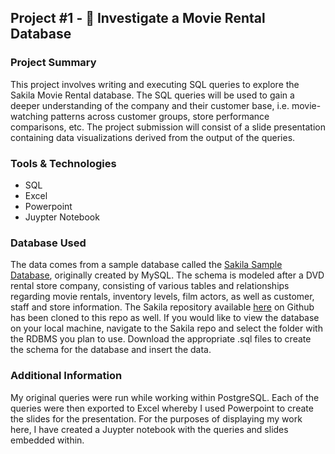 ## Project #1 - 🍿 Investigate a Movie Rental Database

### Project Summary
This project involves writing and executing SQL queries to explore the Sakila Movie Rental database. The SQL queries will be used to gain a deeper understanding of the company and their customer base, i.e. movie-watching patterns across customer groups, store performance comparisons, etc. The project submission will consist of a slide presentation containing data visualizations derived from the output of the queries.

### Tools & Technologies

* SQL
* Excel
* Powerpoint
* Juypter Notebook

### Database Used
The data comes from a sample database called the [Sakila Sample Database](https://dev.mysql.com/doc/sakila/en/), originally created by MySQL. The schema is modeled after a DVD rental store company, consisting of various tables and relationships regarding movie rentals, inventory levels, film actors, as well as customer, staff and store information. The Sakila repository available [here](https://github.com/jOOQ/sakila) on Github has been cloned to this repo as well. If you would like to view the database on your local machine, navigate to the Sakila repo and select the folder with the RDBMS you plan to use. Download the appropriate .sql files to create the schema for the database and insert the data.

### Additional Information
My original queries were run while working within PostgreSQL. Each of the queries were then exported to Excel whereby I used Powerpoint to create the slides for the presentation. For the purposes of displaying my work here, I have created a Juypter notebook with the queries and slides embedded within.
